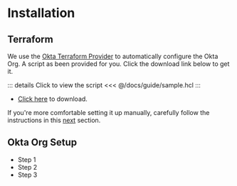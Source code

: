 # Installation

## Terraform
We use the [Okta Terraform Provider](https://www.terraform.io/docs/providers/okta/index.html) to automatically configure the Okta Org. A script as been provided for you. Click the download link below to get it.

::: details Click to view the script
<<< @/docs/guide/sample.hcl
:::
* [Click here](/tf/sample.tf) to download.

If you're more comfortable setting it up manually, carefully follow the instructions in this [next](#org-setup) section.

## Okta Org Setup
* Step 1
* Step 2
* Step 3